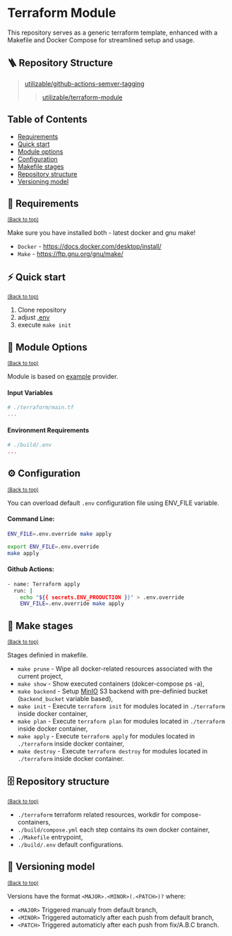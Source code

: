 Terraform Module
============
This repository serves as a generic terraform template, enhanced with a Makefile and Docker Compose for streamlined setup and usage.

## 🪜 Repository Structure
> [utilizable/github-actions-semver-tagging](https://github.com/utilizable/github-actions-semver-tagging)
>> [utilizable/terraform-module](https://github.com/utilizable/terraform-module)

## Table of Contents
- [Requirements](#-requirements)
- [Quick start](#%EF%B8%8F-quick-start)
- [Module options](#-module-options)
- [Configuration](#%EF%B8%8F-configuration)
- [Makefile stages](#-make-stages)
- [Repository structure](#-repository-structure-1)
- [Versioning model](#-versioning-model)

## 🧰 Requirements
<sup>[(Back to top)](#table-of-contents)</sup>

Make sure you have installed both - latest docker and gnu make!

  - `Docker` - https://docs.docker.com/desktop/install/
  - `Make` - https://ftp.gnu.org/gnu/make/

## ⚡️ Quick start
<sup>[(Back to top)](#table-of-contents)</sup>

  1. Clone repository
  2. adjust [.env](./build/.env)
  3. execute `make init`

## 📔 Module Options
<sup>[(Back to top)](#table-of-contents)</sup>

Module is based on [example](https://registry.terraform.io/providers/) provider.

#### Input Variables
```tf
# ./terraform/main.tf
...
```
#### Environment Requirements
```ini
# ./build/.env
...
```
## ⚙️ Configuration
<sup>[(Back to top)](#table-of-contents)</sup>

You can overload default `.env` configuration file using ENV_FILE variable. 

#### Command Line:
```sh
ENV_FILE=.env.override make apply
```
```sh
export ENV_FILE=.env.override
make apply
```
#### Github Actions:
```sh
- name: Terraform apply
  run: |
    echo "${{ secrets.ENV_PRODUCTION }}" > .env.override
    ENV_FILE=.env.override make apply
```

## 📒 Make stages
<sup>[(Back to top)](#table-of-contents)</sup>

Stages definied in makefile.

- `make prune` - Wipe all docker-related resources associated with the current project,
- `make show` - Show executed containers (dokcer-compose ps -a),
- `make backend` - Setup [MinIO](https://min.io/) S3 backend with pre-definied bucket (`backend_bucket` variable based),
- `make init` - Execute `terraform init` for modules located in `./terraform` inside docker container,
- `make plan` - Execute `terraform plan` for modules located in `./terraform` inside docker container,
- `make apply` - Execute `terraform apply` for modules located in `./terraform` inside docker container,
- `make destroy` - Execute `terraform destroy` for modules located in `./terraform` inside docker container.

## 🗄 Repository structure
<sup>[(Back to top)](#table-of-contents)</sup>

- `./terraform` terraform related resources, workdir for compose-containers,
- `./build/compose.yml` each step contains its own docker container,
- `./Makefile` entrypoint,
- `./build/.env` default configurations.

## 🔖 Versioning model
<sup>[(Back to top)](#table-of-contents)</sup>

Versions have the format `<MAJOR>.<MINOR>(.<PATCH>)?` where:

- `<MAJOR>` Triggered manualy from default branch,
- `<MINOR>` Triggered automaticly after each push from default branch,
- `<PATCH>` Triggered automaticly after each push from fix/A.B.C branch.
